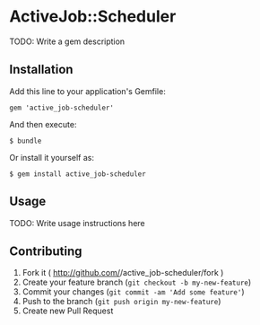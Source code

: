 # ActiveJob::Scheduler

TODO: Write a gem description

## Installation

Add this line to your application's Gemfile:

    gem 'active_job-scheduler'

And then execute:

    $ bundle

Or install it yourself as:

    $ gem install active_job-scheduler

## Usage

TODO: Write usage instructions here

## Contributing

1. Fork it ( http://github.com/<my-github-username>/active_job-scheduler/fork )
2. Create your feature branch (`git checkout -b my-new-feature`)
3. Commit your changes (`git commit -am 'Add some feature'`)
4. Push to the branch (`git push origin my-new-feature`)
5. Create new Pull Request
